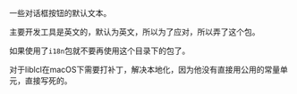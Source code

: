 一些对话框按钮的默认文本。

主要开发工具是英文的，默认为英文，所以为了应对，所以弄了这个包。   

如果使用了`i18n`包就不要再使用这个目录下的包了。

对于liblcl在macOS下需要打补丁，解决本地化，因为他没有直接用公用的常量单元，直接写死的。